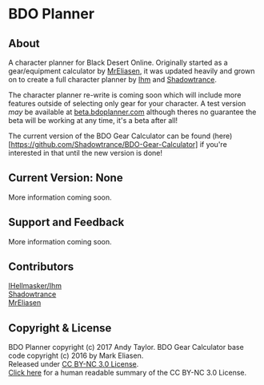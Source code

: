 BDO Planner
========

## About

A character planner for Black Desert Online. Originally started as a gear/equipment calculator by [MrEliasen](https://github.com/MrEliasen), it was updated heavily and grown on to create a full character planner by [Ihm](https://github.com/Ihellmasker) and [Shadowtrance](https://github.com/Shadowtrance).

The character planner re-write is coming soon which will include more features outside of selecting only gear for your character. A test version _may_ be available at [beta.bdoplanner.com](http://beta.bdoplanner.com) although theres no guarantee the beta will be working at any time, it's a beta after all!

The current version of the BDO Gear Calculator can be found (here)[https://github.com/Shadowtrance/BDO-Gear-Calculator] if you're interested in that until the new version is done!

## Current Version: None

More information coming soon.

## Support and Feedback

More information coming soon.

## Contributors

[IHellmasker/Ihm](https://github.com/Ihellmasker)   
[Shadowtrance](https://github.com/Shadowtrance)    
[MrEliasen](https://github.com/MrEliasen)

## Copyright & License

BDO Planner copyright (c) 2017 Andy Taylor. BDO Gear Calculator base code copyright (c) 2016 by Mark Eliasen.   
Released under [CC BY-NC 3.0 License](https://creativecommons.org/licenses/by-nc/3.0/legalcode).   
[Click here](https://creativecommons.org/licenses/by-nc/3.0/) for a human readable summary of the CC BY-NC 3.0 License.
